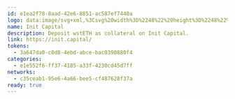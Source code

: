 ```yaml
---
id: e1ea2f78-8aad-42e6-8851-ac587ef7440a
logo: data:image/svg+xml,%3Csvg%20width%3D%2248%22%20height%3D%2248%22%20viewBox%3D%220%200%2048%2048%22%20fill%3D%22none%22%20xmlns%3D%22http%3A%2F%2Fwww.w3.org%2F2000%2Fsvg%22%3E%0A%3Cpath%20d%3D%22M24.0001%2048C37.2549%2048%2048%2037.2549%2048%2024.0001C48%2010.7452%2037.2549%200%2024.0001%200C10.7452%200%200%2010.7452%200%2024.0001C0%2037.2549%2010.7452%2048%2024.0001%2048Z%22%20fill%3D%22black%22%2F%3E%0A%3Cpath%20d%3D%22M19%2013H13V19H19V13Z%22%20fill%3D%22%23BD8EFF%22%2F%3E%0A%3Cpath%20fill-rule%3D%22evenodd%22%20clip-rule%3D%22evenodd%22%20d%3D%22M19%2023H13V36H19V23Z%22%20fill%3D%22white%22%2F%3E%0A%3Cpath%20fill-rule%3D%22evenodd%22%20clip-rule%3D%22evenodd%22%20d%3D%22M22%2013H36V36H29V19.5837H22V13Z%22%20fill%3D%22white%22%2F%3E%0A%3C%2Fsvg%3E%0A
name: Init Capital
description: Deposit wstETH as collateral on Init Capital.
link: https://init.capital/
tokens:
  - 3a647da0-c0d8-4ebd-abce-bac0390880f4
categories:
  - e1e552f6-ff37-4185-a33f-4230cd45d7ff
networks:
  - c35ceab1-95e6-4a66-bee5-cf487628f37a
ready: true
---
```

